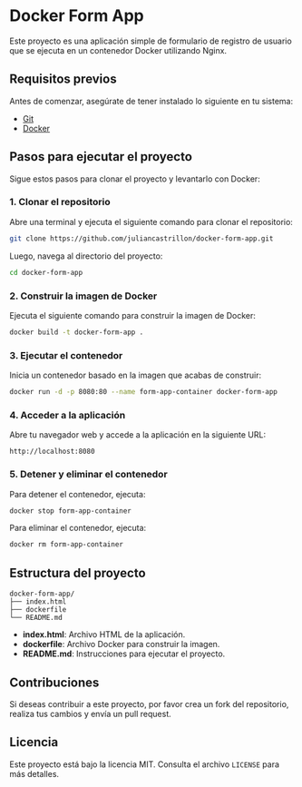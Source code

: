 # Docker Form App

Este proyecto es una aplicación simple de formulario de registro de usuario que se ejecuta en un contenedor Docker utilizando Nginx.

## Requisitos previos

Antes de comenzar, asegúrate de tener instalado lo siguiente en tu sistema:

- [Git](https://git-scm.com/)
- [Docker](https://www.docker.com/)

## Pasos para ejecutar el proyecto

Sigue estos pasos para clonar el proyecto y levantarlo con Docker:

### 1. Clonar el repositorio

Abre una terminal y ejecuta el siguiente comando para clonar el repositorio:

```bash
git clone https://github.com/juliancastrillon/docker-form-app.git
```

Luego, navega al directorio del proyecto:

```bash
cd docker-form-app
```

### 2. Construir la imagen de Docker

Ejecuta el siguiente comando para construir la imagen de Docker:

```bash
docker build -t docker-form-app .
```

### 3. Ejecutar el contenedor

Inicia un contenedor basado en la imagen que acabas de construir:

```bash
docker run -d -p 8080:80 --name form-app-container docker-form-app
```

### 4. Acceder a la aplicación

Abre tu navegador web y accede a la aplicación en la siguiente URL:

```
http://localhost:8080
```

### 5. Detener y eliminar el contenedor

Para detener el contenedor, ejecuta:

```bash
docker stop form-app-container
```

Para eliminar el contenedor, ejecuta:

```bash
docker rm form-app-container
```

## Estructura del proyecto

```
docker-form-app/
├── index.html
├── dockerfile
└── README.md
```

- **index.html**: Archivo HTML de la aplicación.
- **dockerfile**: Archivo Docker para construir la imagen.
- **README.md**: Instrucciones para ejecutar el proyecto.

## Contribuciones

Si deseas contribuir a este proyecto, por favor crea un fork del repositorio, realiza tus cambios y envía un pull request.

## Licencia

Este proyecto está bajo la licencia MIT. Consulta el archivo `LICENSE` para más detalles.